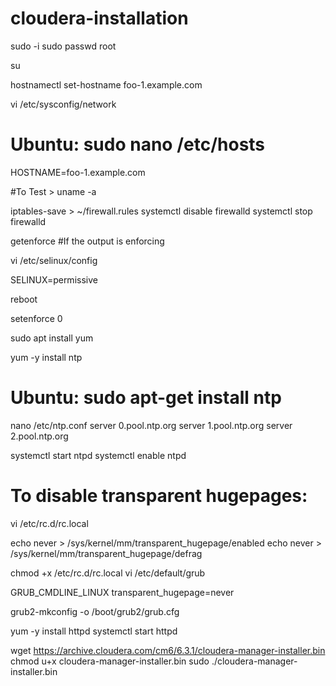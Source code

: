 # cloudera-installation


sudo -i
sudo passwd root

su

hostnamectl set-hostname foo-1.example.com

vi /etc/sysconfig/network
# Ubuntu: sudo nano /etc/hosts

HOSTNAME=foo-1.example.com

#To Test > uname -a

iptables-save > ~/firewall.rules
systemctl disable firewalld
systemctl stop firewalld

getenforce
#If the output is enforcing

vi /etc/selinux/config

SELINUX=permissive

reboot

setenforce 0

sudo apt install yum

yum -y install ntp

# Ubuntu: sudo apt-get install ntp

nano /etc/ntp.conf
server 0.pool.ntp.org
server 1.pool.ntp.org
server 2.pool.ntp.org

systemctl start ntpd
systemctl enable ntpd

# To disable transparent hugepages:
vi /etc/rc.d/rc.local

echo never > /sys/kernel/mm/transparent_hugepage/enabled
echo never > /sys/kernel/mm/transparent_hugepage/defrag

chmod +x /etc/rc.d/rc.local
vi /etc/default/grub

GRUB_CMDLINE_LINUX	transparent_hugepage=never

grub2-mkconfig -o /boot/grub2/grub.cfg

yum -y install httpd
systemctl start httpd

wget https://archive.cloudera.com/cm6/6.3.1/cloudera-manager-installer.bin
chmod u+x cloudera-manager-installer.bin
sudo ./cloudera-manager-installer.bin
